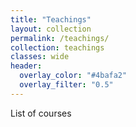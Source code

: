 ```yaml
---
title: "Teachings"
layout: collection
permalink: /teachings/
collection: teachings
classes: wide
header:
  overlay_color: "#4bafa2"
  overlay_filter: "0.5"
---
```


List of courses


